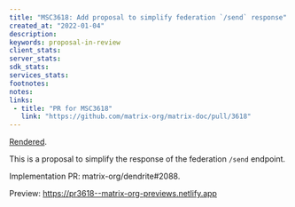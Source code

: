 ```yaml
---
title: "MSC3618: Add proposal to simplify federation `/send` response"
created_at: "2022-01-04"
description:
keywords: proposal-in-review
client_stats:
server_stats:
sdk_stats:
services_stats:
footnotes:
notes:
links:
 - title: "PR for MSC3618"
   link: "https://github.com/matrix-org/matrix-doc/pull/3618"
---
```

[Rendered](https://github.com/matrix-org/matrix-doc/blob/neilalexander/msc%2Fsend/proposals/3618-simplify-federation-send.md).

This is a proposal to simplify the response of the federation `/send` endpoint.

Implementation PR: matrix-org/dendrite#2088.



















<!-- Replace -->
Preview: https://pr3618--matrix-org-previews.netlify.app
<!-- Replace -->

